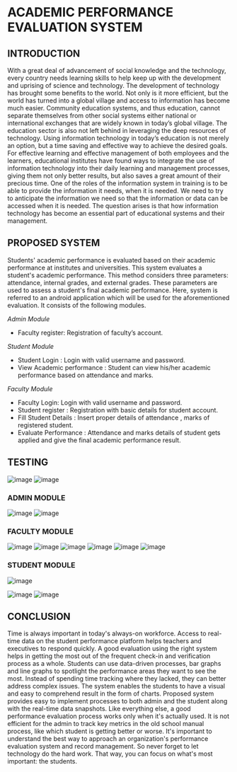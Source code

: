 # ACADEMIC PERFORMANCE EVALUATION SYSTEM

## INTRODUCTION
With a great deal of advancement of social knowledge and the technology, every country needs  learning skills to help keep up with the development and uprising of science and technology. The development of technology has brought some benefits to the world. Not only is it more efficient, but the world has turned into a global village and access to information has become much easier. Community education systems, and thus education, cannot separate themselves from other social systems either national or international exchanges that are widely known in today’s global village.
The education sector is also not left behind in leveraging the deep resources of technology. Using information technology in today’s education is not merely an option, but a time saving and effective way to achieve the desired goals. For effective learning and effective management of both employees and the learners, educational institutes have found ways to integrate the use of information technology into their daily learning and management processes, giving them not only better results, but also saves a great amount of their precious time. One of the roles of the information system in training is to be able to provide the information it needs, when it is needed. We need to try to anticipate the information we need so that the information or data can be accessed when it is needed. The question arises is that how information technology has become an essential part of educational systems and their management.

## PROPOSED SYSTEM
Students' academic performance is evaluated based on their academic performance at institutes and universities. This system evaluates a student's academic performance. This method considers three parameters: attendance, internal grades, and external grades. These parameters are used to assess a student's final academic performance. Here, system is referred to an android application which will be used for the aforementioned evaluation. It consists of the following modules.

*Admin Module*
- Faculty register: Registration of faculty’s account.

*Student Module*
- Student Login : Login with valid username and password.
- View Academic performance : Student can view his/her academic performance based on attendance and marks.

*Faculty Module*
- Faculty Login: Login with valid username and password.
- Student register : Registration with basic details for student account.
- Fill Student Details : Insert proper details of attendance , marks of registered student.
- Evaluate Performance : Attendance and marks details of student gets applied and give the final academic performance result.

## TESTING
![image](https://github.com/ChelseaChauhan/AcademicPerformanceEvaluation/assets/122624945/4acea8c5-4b48-4d1b-b306-002e6b2d896b) ![image](https://github.com/ChelseaChauhan/AcademicPerformanceEvaluation/assets/122624945/865c40e3-9e0d-47fe-a03d-1f1f3ce53b56) 

### ADMIN MODULE
![image](https://github.com/ChelseaChauhan/AcademicPerformanceEvaluation/assets/122624945/c1776bb8-b67c-47db-9639-97950a6b7463) ![image](https://github.com/ChelseaChauhan/AcademicPerformanceEvaluation/assets/122624945/0e82c61f-fbaa-4edf-98fb-81820cce5f08)

### FACULTY MODULE 
![image](https://github.com/ChelseaChauhan/AcademicPerformanceEvaluation/assets/122624945/378c4c46-c57a-4b7f-9420-b63922f77e52) ![image](https://github.com/ChelseaChauhan/AcademicPerformanceEvaluation/assets/122624945/8a7c4cdf-61aa-4ceb-8fa4-8185a63ccbeb) ![image](https://github.com/ChelseaChauhan/AcademicPerformanceEvaluation/assets/122624945/8e502adf-3338-41f0-b997-c90f1446e410)
![image](https://github.com/ChelseaChauhan/AcademicPerformanceEvaluation/assets/122624945/f9beb1a4-ff7e-4715-9048-45044604d5f8) ![image](https://github.com/ChelseaChauhan/AcademicPerformanceEvaluation/assets/122624945/4c14af05-631c-49c5-83ac-e35211b57f7e) ![image](https://github.com/ChelseaChauhan/AcademicPerformanceEvaluation/assets/122624945/b30f4c7c-3b33-42ac-b853-a13397c17d1e)

### STUDENT MODULE
![image](https://github.com/ChelseaChauhan/AcademicPerformanceEvaluation/assets/122624945/3bb49d52-168f-4b4a-bf99-2e1689411423)

![image](https://github.com/ChelseaChauhan/AcademicPerformanceEvaluation/assets/122624945/dcc184a4-52f6-4986-887d-409a651674a8) ![image](https://github.com/ChelseaChauhan/AcademicPerformanceEvaluation/assets/122624945/a2cc8888-7ec8-448f-ad11-a0838f30e60a)

## CONCLUSION
Time is always important in today's always-on workforce. Access to real-time data on the student performance platform helps teachers and executives to respond quickly. A good evaluation using the right system helps in getting the most out of the frequent check-in and verification process as a whole. Students can use data-driven processes, bar graphs and line graphs to spotlight the performance areas they want to see the most. Instead of spending time tracking where they lacked, they can better address complex issues. 
The system enables the students to have a visual and easy to comprehend result in the form of charts. Proposed system provides easy to implement processes to both admin and the student along with the real-time data snapshots. Like everything else, a good performance evaluation process works only when it's actually used. It is not efficient for the admin to track key metrics in the old school manual process, like which student is getting better or worse.
It's important to understand the best way to approach an organization's performance evaluation system and record management. So never forget to let technology do the hard work. That way, you can focus on what's most important: the students.
